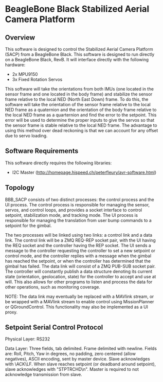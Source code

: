 # BeagleBone Black Stabilized Aerial Camera Platform

## Overview

This software is designed to control the Stabilized Aerial Camera Platform (SACP) from a BeagleBone Black.  This software is designed to run directly on a BeagleBone Black, RevB.  It will interface directly with the following hardware:

* 2x MPU9150
* 3x Fixed Rotation Servos

This software will take the orientations from both IMUs (one located in the sensor frame and one located in the body frame) and stabilize the sensor frame relative to the local NED (North East Down) frame.  To do this, the software will take the orientation of the sensor frame relative to the local NED frame as a quaternion and the orientation of the body frame relative to the local NED frame as a quarternion and find the error to the setpoint.  This error will be used to determine the proper inputs to give the servos so that the sensor frame is stable relative to the local NED frame.  The advantage to using this method over dead reckoning is that we can account for any offset due to servo loading.

## Software Requirements

This software directly requires the following libraries:

* I2C Master (http://homepage.hispeed.ch/peterfleury/avr-software.html)

## Topology

BBB_SACP consists of two distinct processes: the control process and the UI process.  The control process is responsible for managing the sensor, servos, and control loops, and provides a socket interface to control setpoint, stabilization mode, and tracking mode.  The UI process is responsible for managing the translation from user bump commands to a setpoint for the gimbal.

The two processes will be linked using two links: a control link and a data link.  The control link will be a ZMQ REQ-REP socket pair, with the UI having the REQ socket and the controller having the REP socket.  The UI sends a message to the controller requesting the controller to set a new setpoint or control mode, and the controller replies with a message when the gimbal has reached the setpoint, or when the controller has determined that the gimbal has failed.  The data link will consist of a ZMQ PUB-SUB socket pair.  The controller will constantly publish a data structure denoting its current state (orientation, geolocation, state) for the controller to accept and use at will.  This also allows for other programs to listen and process the data for other operations, such as monitoring coverage.

NOTE: The data link may eventually be replaced with a MAVlink stream, or be wrapped with a MAVlink stream to enable control using MissionPlanner or QGroundControl.  This functionality may also be implemented as a UI proxy.

## Setpoint Serial Control Protocol
Physical Layer: RS232

Data Layer: Three fields, tab delimited.  Frame delimited with newline.  Fields are: Roll, Pitch, Yaw in degrees, no padding, zero centered (allow negatives), ASCII encoding, sent by master device.  Slave acknowledges with \ACK\LF.  When slave reaches setpoint (or deadband around setpoint), slave acknowledges with "STPTRCHD\n".  Master is required to not acknowledge transmission from slave.
